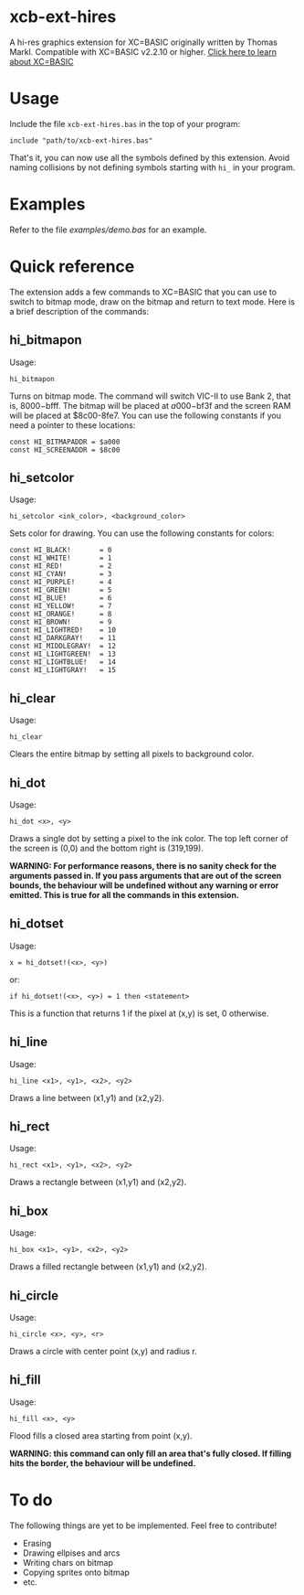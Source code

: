 # xcb-ext-hires

A hi-res graphics extension for XC=BASIC originally written by Thomas Markl. Compatible with XC=BASIC v2.2.10 or higher. [Click here to learn about XC=BASIC](https://xc-basic.net)

# Usage

Include the file `xcb-ext-hires.bas` in the top of your program:

    include "path/to/xcb-ext-hires.bas"
    
That's it, you can now use all the symbols defined by this extension. Avoid naming collisions by not defining symbols starting with `hi_` in your program.

# Examples

Refer to the file *examples/demo.bas* for an example.

# Quick reference

The extension adds a few commands to XC=BASIC that you can use to switch to bitmap mode, draw on the bitmap and return to text mode. Here is a brief description of the commands:

## hi_bitmapon

Usage:

    hi_bitmapon

Turns on bitmap mode. The command will switch VIC-II to use Bank 2, that is, $8000-$bfff. The bitmap will be placed at $a000-$bf3f and the screen RAM will be placed at $8c00-8fe7.
You can use the following constants if you need a pointer to these locations:

    const HI_BITMAPADDR = $a000
    const HI_SCREENADDR = $8c00

## hi_setcolor

Usage:

    hi_setcolor <ink_color>, <background_color>

Sets color for drawing. You can use the following constants for colors:

    const HI_BLACK!       = 0
    const HI_WHITE!       = 1
    const HI_RED!         = 2
    const HI_CYAN!        = 3
    const HI_PURPLE!      = 4
    const HI_GREEN!       = 5
    const HI_BLUE!        = 6
    const HI_YELLOW!      = 7
    const HI_ORANGE!      = 8 
    const HI_BROWN!       = 9
    const HI_LIGHTRED!    = 10
    const HI_DARKGRAY!    = 11
    const HI_MIDDLEGRAY!  = 12
    const HI_LIGHTGREEN!  = 13
    const HI_LIGHTBLUE!   = 14
    const HI_LIGHTGRAY!   = 15

## hi_clear

Usage:

    hi_clear

Clears the entire bitmap by setting all pixels to background color.

## hi_dot

Usage:

    hi_dot <x>, <y>

Draws a single dot by setting a pixel to the ink color. The top left corner of the screen is (0,0) and the bottom right is (319,199).

**WARNING: For performance reasons, there is no sanity check for the arguments passed in. If you pass arguments that are out of the screen bounds, the behaviour will be undefined without any warning or error emitted. This is true for all the commands in this extension.**

## hi_dotset

Usage:

    x = hi_dotset!(<x>, <y>)

or:

    if hi_dotset!(<x>, <y>) = 1 then <statement>

This is a function that returns 1 if the pixel at (x,y) is set, 0 otherwise.

## hi_line

Usage:

    hi_line <x1>, <y1>, <x2>, <y2>

Draws a line between (x1,y1) and (x2,y2).

## hi_rect

Usage:

    hi_rect <x1>, <y1>, <x2>, <y2>

Draws a rectangle between (x1,y1) and (x2,y2).

## hi_box

Usage:

    hi_box <x1>, <y1>, <x2>, <y2>

Draws a filled rectangle between (x1,y1) and (x2,y2).

## hi_circle

Usage:

    hi_circle <x>, <y>, <r>

Draws a circle with center point (x,y) and radius r.

## hi_fill

Usage:

    hi_fill <x>, <y>

Flood fills a closed area starting from point (x,y).

**WARNING: this command can only fill an area that's fully closed. If filling hits the border, the behaviour will be undefined.**

# To do

The following things are yet to be implemented. Feel free to contribute!

  - Erasing
  - Drawing ellpises and arcs
  - Writing chars on bitmap
  - Copying sprites onto bitmap
  - etc.